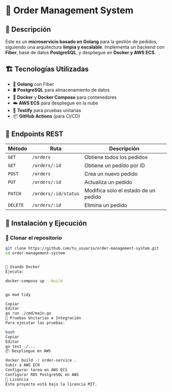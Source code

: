 # 🚀 Order Management System

## 🌟 Descripción
Este es un **microservicio basado en Golang** para la gestión de pedidos, siguiendo una arquitectura **limpia y escalable**. Implementa un backend con **Fiber**, base de datos **PostgreSQL**, y despliegue en **Docker y AWS ECS**.

## 🏗️ Tecnologías Utilizadas
- 🔹 **Golang** con Fiber
- 🛢️ **PostgreSQL** para almacenamiento de datos
- 🐳 **Docker** y **Docker Compose** para contenedores
- ☁️ **AWS ECS** para despliegue en la nube
- 🧪 **Testify** para pruebas unitarias
- 📦 **GitHub Actions** (para CI/CD)

## 📌 Endpoints REST
| Método | Ruta               | Descripción |
|--------|--------------------|-------------|
| `GET`  | `/orders`         | Obtiene todos los pedidos |
| `GET`  | `/orders/:id`     | Obtiene un pedido por ID |
| `POST` | `/orders`         | Crea un nuevo pedido |
| `PUT`  | `/orders/:id`     | Actualiza un pedido |
| `PATCH`| `/orders/:id/status` | Modifica solo el estado de un pedido |
| `DELETE` | `/orders/:id`   | Elimina un pedido |

## 🚀 Instalación y Ejecución
### 📌 Clonar el repositorio
```bash
git clone https://github.com/tu_usuario/order-management-system.git
cd order-management-system


🐳 Usando Docker
Ejecuta:

docker-compose up --build


go mod tidy

Copiar
Editar
go run ./cmd/main.go
🧪 Pruebas Unitarias e Integración
Para ejecutar las pruebas:

bash
Copiar
Editar
go test ./...
📦 Despliegue en AWS

docker build -t order-service .
Subir a AWS ECR
Configurar tarea en AWS ECS
Configurar RDS PostgreSQL en AWS
📜 Licencia
Este proyecto está bajo la licencia MIT.